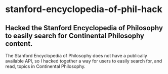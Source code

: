 # stanford-encyclopedia-of-phil-hack
## Hacked the Stanford Encyclopedia of Philosophy to easily search for Continental Philosophy content.

The Stanford Encyclopedia of Philosophy does not have a publically available API, so I hacked together a way for users to easily search for, and read, topics in Continental Philosophy.
